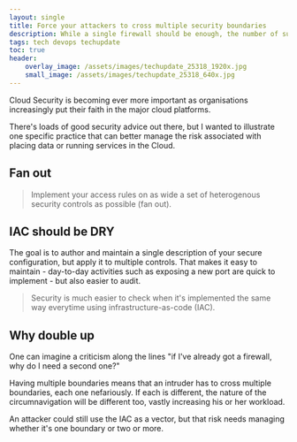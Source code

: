```yaml
---
layout: single
title: Force your attackers to cross multiple security boundaries
description: While a single firewall should be enough, the number of successful attacks implies that it's not.
tags: tech devops techupdate
toc: true
header:
    overlay_image: /assets/images/techupdate_25318_1920x.jpg
    small_image: /assets/images/techupdate_25318_640x.jpg
---
```


Cloud Security is becoming ever more important as organisations increasingly put their faith in the major cloud platforms.

There's loads of good security advice out there, but I wanted to illustrate one specific practice that can better manage the risk associated with placing data or running services in the Cloud.

## Fan out
> Implement your access rules on as wide a set of heterogenous security controls as possible (fan out).

## IAC should be DRY
The goal is to author and maintain a single description of your secure configuration, but apply it to multiple controls.  That makes it easy to maintain - day-to-day activities such as exposing a new port are quick to implement - but also easier to audit.

> Security is much easier to check when it's implemented the same way everytime using infrastructure-as-code (IAC).

## Why double up
One can imagine a criticism along the lines "if I've already got a firewall, why do I need a second one?"

Having multiple boundaries means that an intruder has to cross multiple boundaries, each one nefariously.
If each is different, the nature of the circumnavigation will be different too, vastly increasing his or her workload.

An attacker could still use the IAC as a vector, but that risk needs managing whether it's one boundary or two or more.

